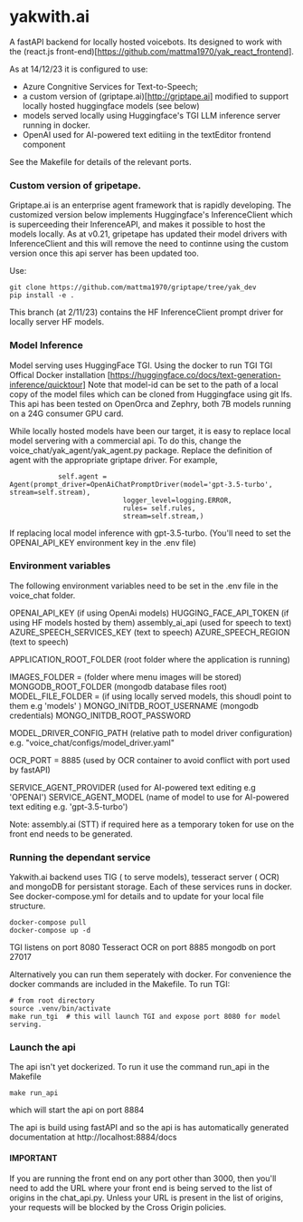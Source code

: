 # yakwith.ai

A fastAPI backend for locally hosted voicebots. Its designed to work with the (react.js front-end)[https://github.com/mattma1970/yak_react_frontend].

As at 14/12/23 it is configured to use:
* Azure Congnitive Services for Text-to-Speech;
* a custom version of (griptape.ai)[http://griptape.ai] modified to support locally hosted huggingface models (see below)
* models served locally using Huggingface's TGI LLM inference server running in docker. 
* OpenAI used for AI-powered text editiing in the textEditor frontend component

See the Makefile for details of the relevant ports.

### Custom version of gripetape.
Griptape.ai is an enterprise agent framework that is rapidly developing. The customized version below implements Huggingface's InferenceClient which is superceeding their InferenceAPI, and makes it possible to host the models locally. 
As at v0.21, gripetape has updated their model drivers with InferenceClient and this will remove the need to continne using the custom version once this api server has been updated too. 

Use:
```
git clone https://github.com/mattma1970/griptape/tree/yak_dev
pip install -e . 
```
This branch (at 2/11/23) contains the HF InferenceClient prompt driver for locally server HF models. 

### Model Inference

Model serving uses HuggingFace TGI. Using the docker to run TGI 
TGI Offical Docker installation [https://huggingface.co/docs/text-generation-inference/quicktour]
Note that model-id can be set to the path of a local copy of the model files which can be cloned from Huggingface using git lfs. 
This api has been tested on OpenOrca and Zephry, both 7B models running on a 24G consumer GPU card. 

While locally hosted models have been our target, it is easy to replace local model servering with a commercial api.
To do this, change the voice_chat/yak_agent/yak_agent.py package. Replace the definition of agent with the appropriate griptape driver. For example, 
```
            self.agent = Agent(prompt_driver=OpenAiChatPromptDriver(model='gpt-3.5-turbo', stream=self.stream),
                            logger_level=logging.ERROR,
                            rules= self.rules,
                            stream=self.stream,)
```
If replacing local model inference with gpt-3.5-turbo. (You'll need to set the OPENAI_API_KEY environment key in the .env file)

### Environment variables

The following environment variables need to be set in the .env file in the voice_chat folder.


OPENAI_API_KEY (if using OpenAi models)
HUGGING_FACE_API_TOKEN  (if using HF models hosted by them)
assembly_ai_api (used for speech to text)
AZURE_SPEECH_SERVICES_KEY (text to speech)
AZURE_SPEECH_REGION  (text to speech)

APPLICATION_ROOT_FOLDER (root folder where the application is running)

IMAGES_FOLDER = (folder where menu images will be stored)
MONGODB_ROOT_FOLDER  (mongodb database files root)
MODEL_FILE_FOLDER = (if using locally served models, this shoudl point to them e.g 'models' )
MONGO_INITDB_ROOT_USERNAME (mongodb credentials)
MONGO_INITDB_ROOT_PASSWORD

MODEL_DRIVER_CONFIG_PATH (relative path to model driver configuration) e.g. "voice_chat/configs/model_driver.yaml"

OCR_PORT = 8885 (used by OCR container to avoid conflict with port used by fastAPI)

SERVICE_AGENT_PROVIDER  (used for AI-powered text editing e.g 'OPENAI')
SERVICE_AGENT_MODEL (name of model to use for AI-powered text editing e.g. 'gpt-3.5-turbo')


Note: assembly.ai (STT) if required here as a temporary token for use on the front end needs to be generated.

### Running the dependant service
Yakwith.ai backend uses TIG ( to serve models), tesseract server ( OCR) and mongoDB for persistant storage. Each of these services runs in docker.
See docker-compose.yml for details and to update for your local file structure. 
```
docker-compose pull
docker-compose up -d
```

TGI listens on port 8080
Tesseract OCR on port 8885
mongodb on port 27017


Alternatively you can run them seperately with docker. For convenience the docker commands are included in the Makefile. 
To run TGI:

``` 
# from root directory 
source .venv/bin/activate
make run_tgi  # this will launch TGI and expose port 8080 for model serving.
```

### Launch the api

The api isn't yet dockerized. To run it use the command run_api in the Makefile

```
make run_api
```
which will start the api on port 8884

The api is build using fastAPI and so the api is has automatically generated documentation at http://localhost:8884/docs

#### IMPORTANT
If you are running the front end on any port other than 3000, then you'll need to add the URL where your front end is being served to the list of origins in the chat_api.py. Unless your URL is present in the list of origins, your requests will be blocked by the Cross Origin policies. 


